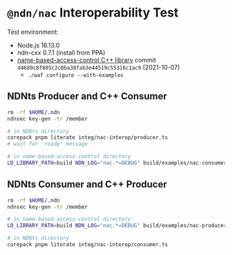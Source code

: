 # `@ndn/nac` Interoperability Test

Test environment:

* Node.js 16.13.0
* ndn-cxx 0.7.1 (install from PPA)
* [name-based-access-control C++ library](https://github.com/named-data/name-based-access-control) commit `d4689c8f805c2c0ba38fab3e44519c55316c1ac9` (2021-10-07)
  * `./waf configure --with-examples`

## NDNts Producer and C++ Consumer

```bash
rm -rf $HOME/.ndn
ndnsec key-gen -tr /member

# in NDNts directory
corepack pnpm literate integ/nac-interop/producer.ts
# wait for 'ready' message

# in name-based-access-control directory
LD_LIBRARY_PATH=build NDN_LOG="nac.*=DEBUG" build/examples/nac-consumer
```

## NDNts Consumer and C++ Producer

```bash
rm -rf $HOME/.ndn
ndnsec key-gen -tr /member

# in name-based-access-control directory
LD_LIBRARY_PATH=build NDN_LOG="nac.*=DEBUG" build/examples/nac-producer

# in NDNts directory
corepack pnpm literate integ/nac-interop/consumer.ts
```
